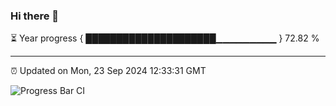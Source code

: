 ### Hi there 👋

⏳ Year progress { █████████████████████▁▁▁▁▁▁▁▁▁ } 72.82 %

---

⏰ Updated on Mon, 23 Sep 2024 12:33:31 GMT

![Progress Bar CI](https://github.com/liununu/liununu/workflows/Progress%20Bar%20CI/badge.svg)
